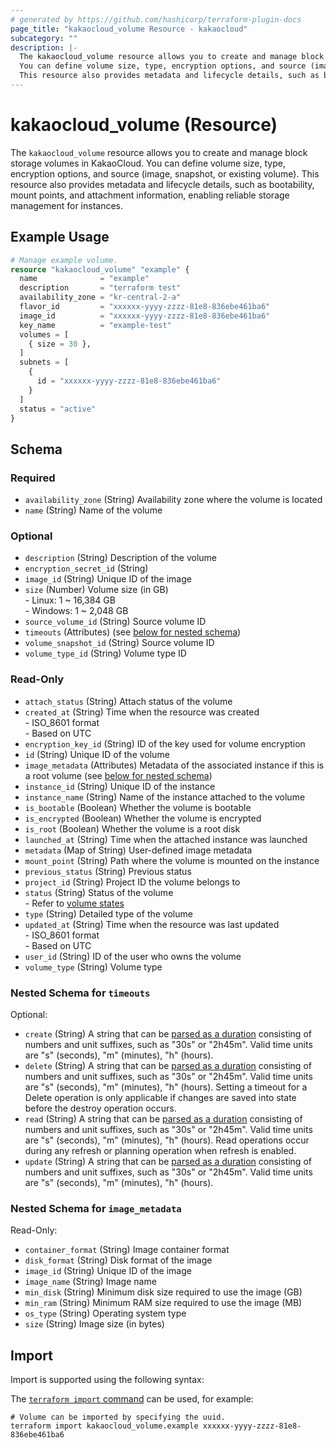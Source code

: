 ```yaml
---
# generated by https://github.com/hashicorp/terraform-plugin-docs
page_title: "kakaocloud_volume Resource - kakaocloud"
subcategory: ""
description: |-
  The kakaocloud_volume resource allows you to create and manage block storage volumes in KakaoCloud.
  You can define volume size, type, encryption options, and source (image, snapshot, or existing volume).
  This resource also provides metadata and lifecycle details, such as bootability, mount points, and attachment information, enabling reliable storage management for instances.
---
```


# kakaocloud_volume (Resource)

The `kakaocloud_volume` resource allows you to create and manage block storage volumes in KakaoCloud.
You can define volume size, type, encryption options, and source (image, snapshot, or existing volume).
This resource also provides metadata and lifecycle details, such as bootability, mount points, and attachment information, enabling reliable storage management for instances.

## Example Usage

```terraform
# Manage example volume.
resource "kakaocloud_volume" "example" {
  name              = "example"
  description       = "terraform test"
  availability_zone = "kr-central-2-a"
  flavor_id         = "xxxxxx-yyyy-zzzz-81e8-836ebe461ba6"
  image_id          = "xxxxxx-yyyy-zzzz-81e8-836ebe461ba6"
  key_name          = "example-test"
  volumes = [
    { size = 30 },
  ]
  subnets = [
    {
      id = "xxxxxx-yyyy-zzzz-81e8-836ebe461ba6"
    }
  ]
  status = "active"
}
```

<!-- schema generated by tfplugindocs -->
## Schema

### Required

- `availability_zone` (String) Availability zone where the volume is located
- `name` (String) Name of the volume

### Optional

- `description` (String) Description of the volume
- `encryption_secret_id` (String)
- `image_id` (String) Unique ID of the image
- `size` (Number) Volume size (in GB)<br/>- Linux: 1 ~ 16,384 GB <br/>- Windows: 1 ~ 2,048 GB
- `source_volume_id` (String) Source volume ID
- `timeouts` (Attributes) (see [below for nested schema](#nestedatt--timeouts))
- `volume_snapshot_id` (String) Source volume ID
- `volume_type_id` (String) Volume type ID

### Read-Only

- `attach_status` (String) Attach status of the volume
- `created_at` (String) Time when the resource was created <br/> - ISO_8601 format <br/> - Based on UTC
- `encryption_key_id` (String) ID of the key used for volume encryption
- `id` (String) Unique ID of the volume
- `image_metadata` (Attributes) Metadata of the associated instance if this is a root volume (see [below for nested schema](#nestedatt--image_metadata))
- `instance_id` (String) Unique ID of the instance
- `instance_name` (String) Name of the instance attached to the volume
- `is_bootable` (Boolean) Whether the volume is bootable
- `is_encrypted` (Boolean) Whether the volume is encrypted
- `is_root` (Boolean) Whether the volume is a root disk
- `launched_at` (String) Time when the attached instance was launched
- `metadata` (Map of String) User-defined image metadata
- `mount_point` (String) Path where the volume is mounted on the instance
- `previous_status` (String) Previous status
- `project_id` (String) Project ID the volume belongs to
- `status` (String) Status of the volume <br/> - Refer to [volume states](https://docs.kakaocloud.com/en/service/bcs/vm/vm-main#volume-states)
- `type` (String) Detailed type of the volume
- `updated_at` (String) Time when the resource was last updated <br/> - ISO_8601 format <br/> - Based on UTC
- `user_id` (String) ID of the user who owns the volume
- `volume_type` (String) Volume type

<a id="nestedatt--timeouts"></a>
### Nested Schema for `timeouts`

Optional:

- `create` (String) A string that can be [parsed as a duration](https://pkg.go.dev/time#ParseDuration) consisting of numbers and unit suffixes, such as "30s" or "2h45m". Valid time units are "s" (seconds), "m" (minutes), "h" (hours).
- `delete` (String) A string that can be [parsed as a duration](https://pkg.go.dev/time#ParseDuration) consisting of numbers and unit suffixes, such as "30s" or "2h45m". Valid time units are "s" (seconds), "m" (minutes), "h" (hours). Setting a timeout for a Delete operation is only applicable if changes are saved into state before the destroy operation occurs.
- `read` (String) A string that can be [parsed as a duration](https://pkg.go.dev/time#ParseDuration) consisting of numbers and unit suffixes, such as "30s" or "2h45m". Valid time units are "s" (seconds), "m" (minutes), "h" (hours). Read operations occur during any refresh or planning operation when refresh is enabled.
- `update` (String) A string that can be [parsed as a duration](https://pkg.go.dev/time#ParseDuration) consisting of numbers and unit suffixes, such as "30s" or "2h45m". Valid time units are "s" (seconds), "m" (minutes), "h" (hours).


<a id="nestedatt--image_metadata"></a>
### Nested Schema for `image_metadata`

Read-Only:

- `container_format` (String) Image container format
- `disk_format` (String) Disk format of the image
- `image_id` (String) Unique ID of the image
- `image_name` (String) Image name
- `min_disk` (String) Minimum disk size required to use the image (GB)
- `min_ram` (String) Minimum RAM size required to use the image (MB)
- `os_type` (String) Operating system type
- `size` (String) Image size (in bytes)

## Import

Import is supported using the following syntax:

The [`terraform import` command](https://developer.hashicorp.com/terraform/cli/commands/import) can be used, for example:

```shell
# Volume can be imported by specifying the uuid.
terraform import kakaocloud_volume.example xxxxxx-yyyy-zzzz-81e8-836ebe461ba6
```
